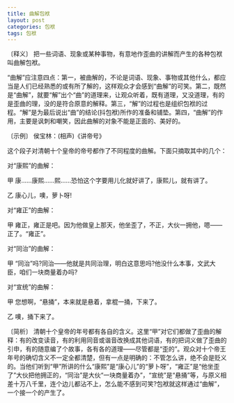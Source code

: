 ```yaml
---
title: 曲解包袱
layout: post
categories: 包袱
tags: 包袱
---
```


〔释义〕 把一些词语、现象或某种事物，有意地作歪曲的讲解而产生的各种包袱叫曲解包袱。

“曲解”应注意四点：第一，被曲解的，不论是词语、现象、事物或其他什么，都应当是人们已经熟悉的或有所了解的，这样观众才会感到“曲解”的可笑。第二，既然是“曲解”，就要“解”出个“曲”的道理来，让观众听着，既有道理，又没道理，有的是歪曲的理，没的是符合原意的解释。第三，“解”的过程也是组织包袱的过程。“解”是为最后说出“曲”的结论(抖包袱)所作的准备和铺垫。第四，“曲解”的作用，主要是讽刺和嘲笑，因此曲解的对象不能是正面的、美好的。

〔示例〕 侯宝林：(相声)《讲帝号》

这个段子对清朝十个皇帝的帝号都作了不同程度的曲解。下面只摘取其中的几个：

对“康熙”的曲解：

甲 康……康熙……熙……恐怕这个字要用儿化就好讲了，康熙儿，就有讲了。

乙 康心儿，噢，萝卜呀!

对“雍正”的曲解：

甲 雍正，雍正是吧。因为他做皇上那天，他坐歪了，不正，大伙一拥他，嗯——正了。“雍正”。

对“同治”的曲解：

甲 “同治”吗?同治——他就是共同治理，明白这意思吗?他没什么本事，文武大臣，咱们一块商量着办吗?

对“宣统”的曲解：

甲 您想啊，“悬捅”，本来就是悬着，拿棍一捅，下来了。

乙 噢，捅下来了。

〔简析〕 清朝十个皇帝的年号都有各自的含义。这里“甲”对它们都做了歪曲的解释：有的改变读音，有的利用同音或谐音改换成其他词语，有的把词义做了歪曲的引申，有的随意编了个故事，各有各的道理——尽管都是“歪的”。观众对十个帝王年号的确切含义不一定全都清楚，但有一点是明确的：不管怎么讲，绝不会是贬义的。当他们听到“甲”所讲的什么“康熙”是“康心儿”的“萝卜呀”，“雍正”是“他坐歪了”大伙把他拥正的，“同治”是大伙“一块商量着办”，“宣统”是“悬捅”等，与原义相差十万八千里，连个边儿都沾不上，怎么能不感到可笑?包袱就这样通过“曲解”，一个接一个的产生了。 